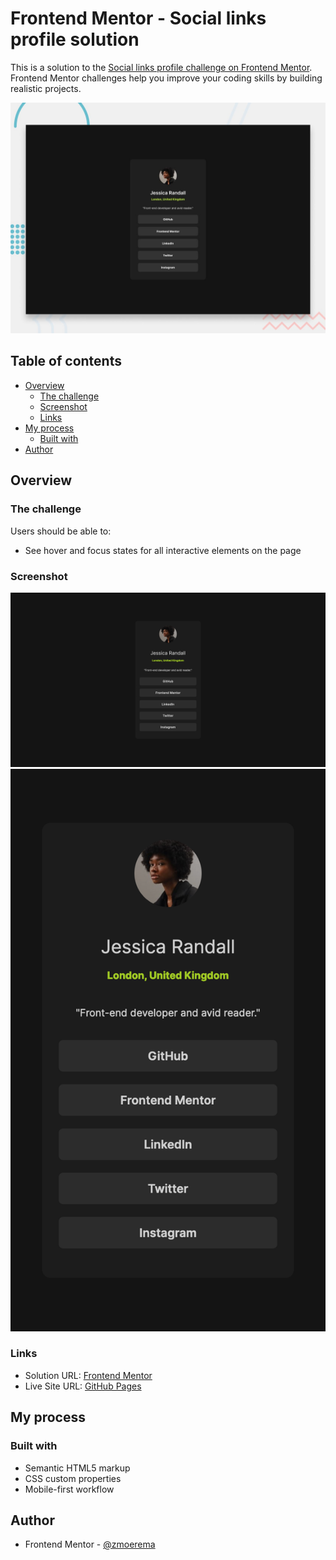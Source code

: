 # Frontend Mentor - Social links profile solution

This is a solution to the [Social links profile challenge on Frontend Mentor](https://www.frontendmentor.io/challenges/social-links-profile-UG32l9m6dQ). Frontend Mentor challenges help you improve your coding skills by building realistic projects.

![Design preview for the Social links profile coding challenge](./design/desktop-preview.jpg)

## Table of contents

- [Overview](#overview)
  - [The challenge](#the-challenge)
  - [Screenshot](#screenshot)
  - [Links](#links)
- [My process](#my-process)
  - [Built with](#built-with)
- [Author](#author)

## Overview

### The challenge

Users should be able to:

- See hover and focus states for all interactive elements on the page

### Screenshot

![screenshot-desktop](./screenshots/screenshot-desktop.png)
![screenshot-mobile](./screenshots/screenshot-mobile.png)

### Links

- Solution URL: [Frontend Mentor](https://www.frontendmentor.io/solutions/social-links-profile-1EjH3ZpBGC)
- Live Site URL: [GitHub Pages](https://zmoerema.github.io/frontend-mentor-social-links-profile-2.0/)

## My process

### Built with

- Semantic HTML5 markup
- CSS custom properties
- Mobile-first workflow

## Author

- Frontend Mentor - [@zmoerema](https://www.frontendmentor.io/profile/zmoerema)

